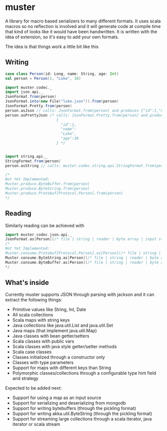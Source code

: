 # muster

A library for macro based serializers to many different formats.
It uses scala macros so no reflection is involved and it will generate code at compile time
that kind of looks like it would have been handwritten.  It is written with the idea of extension, so it's easy to
add your own formats.

The idea is that things work a little bit like this

## Writing

```scala
case class Person(id: Long, name: String, age: Int)
val person = Person(1, "Luke", 38)

import muster.codec._
import json.api._
JsonFormat.from(person)
JsonFormat.into(new File("luke.json")).from(person)
JsonFormat.Pretty.from(person)
person.asJson // calls: JsonFormat.from(person) and produces {"id":1,"name":"Luke","age":38}
person.asPrettyJson /* calls: JsonFormat.Pretty.from(person) and produces
                       {
                         "id":1,
                         "name":
                         "Luke",
                         "age":38
                       } */


import string.api._
StringFormat.from(person)
person.asString // calls: muster.codec.string.api.StringFormat.from(person) and produces Person(id: 1, name: "Luke", age: 38)

/*
Not Yet Implemented:
Muster.produce.ByteBuffer.from(person)
Muster.produce.ByteString.from(person)
Muster.produce.Protobuf[Protocol.Person].from(person)
*/

```

## Reading

Similarly reading can be achieved with

```scala
import muster.codec.json.api._
JsonFormat.as[Person](/* file | string | reader | byte array | input stream | URL */ input)
/*
Not Yet Implemented:
Muster.consume.Protobuf[Protocol.Person].as[Person](/* file | string | reader | byte array | input stream | URL */ input)
Muster.consume.ByteString.as[Person](/* file | string | reader | byte array | input stream | URL */ input)
Muster.consume.ByteBuffer.as[Person](/* file | string | reader | byte array | input stream | URL */ input)
*/
```

## What's inside

Currently muster supports JSON through parsing with jackson and it can extract the following things:
* Primitive values like String, Int, Date
* All scala collections
* Scala maps with string keys
* Java collections like java.util.List and java.util.Set
* Java maps (that implement java.util.Map)
* Java classes with bean getter/setters
* Scala classes with public vars
* Scala classes with java style getter/setter methods
* Scala case classes
* Classes initialized through a constructor only
* Classes with type parameters
* Support for maps with different keys than String
* Polymorphic classes/collections through a configurable type hint field and strategy


Expected to be added next:
* Support for using a map as an input source
* Support for serializing and deserializing from mongodb
* Support for writing bytebuffers (through the pickling format)
* Support for writing akka.util.ByteString (through the pickling format)
* Support for streaming large collections through a scala iterator, java iterator or scala stream
